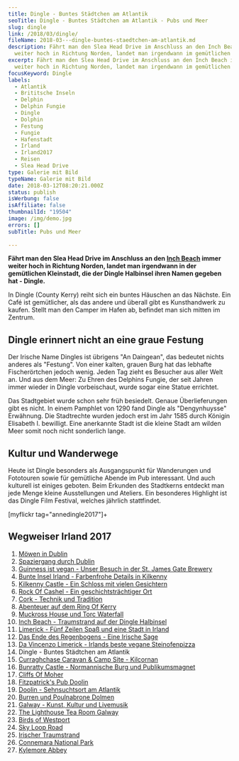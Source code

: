 ```yaml
---
title: Dingle - Buntes Städtchen am Atlantik
seoTitle: Dingle - Buntes Städtchen am Atlantik - Pubs und Meer
slug: dingle
link: /2018/03/dingle/
fileName: 2018-03---dingle-buntes-staedtchen-am-atlantik.md
description: Fährt man den Slea Head Drive im Anschluss an den Inch Beach immer
  weiter hoch in Richtung Norden, landet man irgendwann im gemütlichen Dingle.
excerpt: Fährt man den Slea Head Drive im Anschluss an den Inch Beach immer
  weiter hoch in Richtung Norden, landet man irgendwann im gemütlichen Dingle.
focusKeyword: Dingle
labels:
  - Atlantik
  - Brititsche Inseln
  - Delphin
  - Delphin Fungie
  - Dingle
  - Dolphin
  - Festung
  - Fungie
  - Hafenstadt
  - Irland
  - Irland2017
  - Reisen
  - Slea Head Drive
type: Galerie mit Bild
typeName: Galerie mit Bild
date: 2018-03-12T08:20:21.000Z
status: publish
isWerbung: false
isAffiliate: false
thumbnailId: "19504"
image: /img/demo.jpg
errors: []
subTitle: Pubs und Meer
  
---
```


**Fährt man den Slea Head Drive im Anschluss an den
[Inch Beach](/2018/02/lieblingsstrand-inch-beach/) immer weiter hoch in Richtung
Norden, landet man irgendwann in der gemütlichen Kleinstadt, die der Dingle
Halbinsel ihren Namen gegeben hat - Dingle.**

In Dingle (County Kerry) reiht sich ein buntes Häuschen an das Nächste. Ein Café
ist gemütlicher, als das andere und überall gibt es Kunsthandwerk zu kaufen.
Stellt man den Camper im Hafen ab, befindet man sich mitten im Zentrum.

## Dingle erinnert nicht an eine graue Festung

Der Irische Name Dingles ist übrigens "An Daingean", das bedeutet nichts anderes
als "Festung". Von einer kalten, grauen Burg hat das lebhafte Fischerörtchen
jedoch wenig. Jeden Tag zieht es Besucher aus aller Welt an. Und aus dem Meer:
Zu Ehren des Delphins Fungie, der seit Jahren immer wieder in Dingle
vorbeischaut, wurde sogar eine Statue errichtet.

Das Stadtgebiet wurde schon sehr früh besiedelt. Genaue Überlieferungen gibt es
nicht. In einem Pamphlet von 1290 fand Dingle als "Dengynhuysse" Erwähnung. Die
Stadtrechte wurden jedoch erst im Jahr 1585 durch Königin Elisabeth I.
bewilligt. Eine anerkannte Stadt ist die kleine Stadt am wilden Meer somit noch
nicht sonderlich lange.

## Kultur und Wanderwege

Heute ist Dingle besonders als Ausgangspunkt für Wanderungen und Fototouren
sowie für gemütliche Abende im Pub interessant. Und auch kulturell ist einiges
geboten. Beim Erkunden des Stadtkerns entdeckt man jede Menge kleine
Ausstellungen und Ateliers. Ein besonderes Highlight ist das Dingle Film
Festival, welches jährlich stattfindet.

[myflickr tag="annedingle2017"]+

## Wegweiser Irland 2017

1.  [Möwen in Dublin](/2017/10/moewen-in-dublin/)
1.  [Spaziergang durch Dublin](/2017/10/kleiner-spaziergang-durch-dublin/)
1.  [Guinness ist vegan - Unser Besuch in der St. James Gate Brewery](/2017/10/guinness-ist-vegan-brauerei-besuch/)
1.  [Bunte Insel Irland - Farbenfrohe Details in Kilkenny](/2017/11/kilkenny-bunte-insel-irland/)
1.  [Kilkenny Castle - Ein Schloss mit vielen Gesichtern](/2017/11/kilkenny-castle/)
1.  [Rock Of Cashel - Ein geschichtsträchtiger Ort](/2017/11/rock-of-cashel/)
1.  [Cork - Technik und Tradition](/2017/12/cork/)
1.  [Abenteuer auf dem Ring Of Kerry](/2018/01/ring-of-kerry/)
1.  [Muckross House und Torc Waterfall](/2018/02/muckross-house-und-torc-waterfall-irland/)
1.  [Inch Beach - Traumstrand auf der Dingle Halbinsel](/2018/02/lieblingsstrand-inch-beach/)
1.  [Limerick - Fünf Zeilen Spaß und eine Stadt in Irland](/2018/02/limerick/)
1.  [Das Ende des Regenbogens - Eine Irische Sage](/2018/02/das-ende-des-regenbogens/)
1.  [Da Vincenzo Limerick - Irlands beste vegane Steinofenpizza](/2018/03/da-vincenzo-limerick/)
1.  Dingle - Buntes Städtchen am Atlantik
1.  [Curraghchase Caravan &amp; Camp Site - Kilcornan](/2018/03/curraghchase-caravan-camp-site/)
1.  [Bunratty Castle - Normannische Burg und Publikumsmagnet](/2018/03/bunratty-castle/)
1.  [Cliffs Of Moher](/2018/04/cliffs-of-moher/)
1.  [Fitzpatrick's Pub Doolin](/2018/04/fitzpatricks-pub-doolin/)
1.  [Doolin - Sehnsuchtsort am Atlantik](/2018/04/doolin/)
1.  [Burren und Poulnabrone Dolmen](/2018/04/poulnabrone-dolmen-burren/)
1.  [Galway - Kunst, Kultur und Livemusik](/2018/04/galway/)
1.  [The Lighthouse Tea Room Galway](/2018/05/the-lighthouse-tea-room-galway/)
1.  [Birds of Westport](/2018/05/birds-of-westport/)
1.  [Sky Loop Road](/2018/05/sky-loop-road-clifden/)
1.  [Irischer Traumstrand](/2018/05/irischer-traumstrand/)
1.  [Connemara National Park](/2018/05/connemara-national-park/)
1.  [Kylemore Abbey](/2018/05/kylemore-abbey/)

  